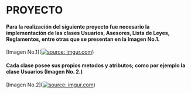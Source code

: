 # PROYECTO
#### Para la realización del siguiente proyecto fue necesario la implementación de las clases Usuarios, Asesores, Lista de Leyes, Reglamentos, entre otras que se presentan en  la Imagen No.1.
[Imagen No.1](<a href="https://imgur.com/Moak2tW"><img src="https://i.imgur.com/Moak2tW.png?1" title="source: imgur.com" /></a>)
#### Cada clase posee sus propios metodos y atributos; como por ejemplo la clase Usuarios (Imagen No. 2.)
[Imagen No.2](<a href="https://imgur.com/22otVaM"><img src="https://i.imgur.com/22otVaM.png?1" title="source: imgur.com" /></a>)
